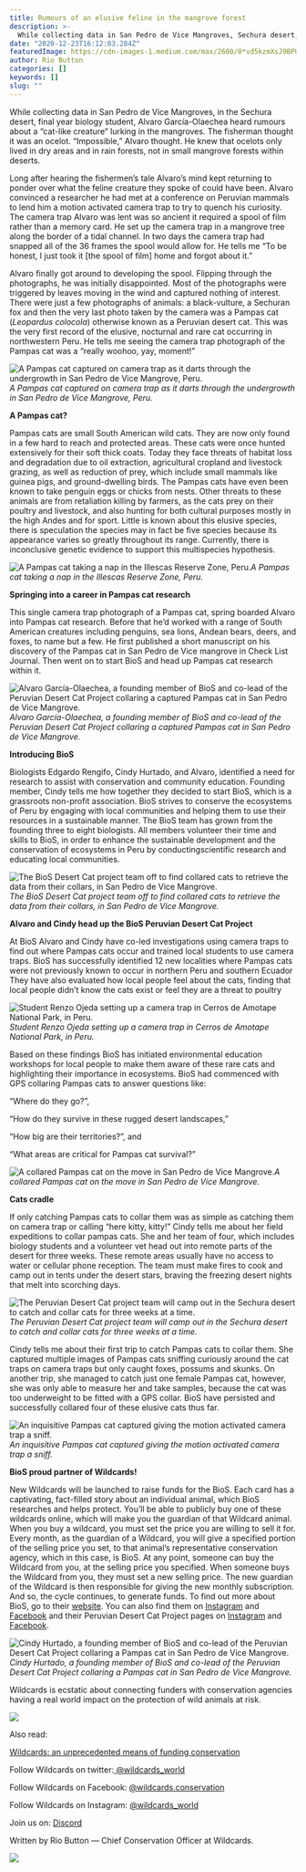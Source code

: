 ```yaml
---
title: Rumours of an elusive feline in the mangrove forest
description: >-
  While collecting data in San Pedro de Vice Mangroves, Sechura desert, Alvaro García-Olaechea heard rumours about a “cat-like creature” lurking in the mangroves. What he found was very exciting.
date: "2020-12-23T16:12:03.284Z"
featuredImage: https://cdn-images-1.medium.com/max/2600/0*vd5kzmXsJ9BPUmon
author: Rio Button
categories: []
keywords: []
slug: ""
---
```


While collecting data in San Pedro de Vice Mangroves, in the Sechura desert, final year biology student, Alvaro García-Olaechea heard rumours about a “cat-like creature” lurking in the mangroves. The fisherman thought it was an ocelot. “Impossible,” Alvaro thought. He knew that ocelots only lived in dry areas and in rain forests, not in small mangrove forests within deserts.

Long after hearing the fishermen’s tale Alvaro’s mind kept returning to ponder over what the feline creature they spoke of could have been. Alvaro convinced a researcher he had met at a conference on Peruvian mammals to lend him a motion activated camera trap to try to quench his curiosity. The camera trap Alvaro was lent was so ancient it required a spool of film rather than a memory card. He set up the camera trap in a mangrove tree along the border of a tidal channel. In two days the camera trap had snapped all of the 36 frames the spool would allow for. He tells me “To be honest, I just took it [the spool of film] home and forgot about it.”

Alvaro finally got around to developing the spool. Flipping through the photographs, he was initially disappointed. Most of the photographs were triggered by leaves moving in the wind and captured nothing of interest. There were just a few photographs of animals: a black-vulture, a Sechuran fox and then the very last photo taken by the camera was a Pampas cat (_Leopardus colocola_) otherwise known as a Peruvian desert cat. This was the very first record of the elusive, nocturnal and rare cat occurring in northwestern Peru. He tells me seeing the camera trap photograph of the Pampas cat was a “really woohoo, yay, moment!”

![A Pampas cat captured on camera trap as it darts through the undergrowth in San Pedro de Vice Mangrove, Peru.](https://cdn-images-1.medium.com/max/2000/0*eCLOJ_4FxxasZ0cJ)_A Pampas cat captured on camera trap as it darts through the undergrowth in San Pedro de Vice Mangrove, Peru._

**A Pampas cat?**

Pampas cats are small South American wild cats. They are now only found in a few hard to reach and protected areas. These cats were once hunted extensively for their soft thick coats. Today they face threats of habitat loss and degradation due to oil extraction, agricultural cropland and livestock grazing, as well as reduction of prey, which include small mammals like guinea pigs, and ground-dwelling birds. The Pampas cats have even been known to take penguin eggs or chicks from nests. Other threats to these animals are from retaliation killing by farmers, as the cats prey on their poultry and livestock, and also hunting for both cultural purposes mostly in the high Andes and for sport. Little is known about this elusive species, there is speculation the species may in fact be five species because its appearance varies so greatly throughout its range. Currently, there is inconclusive genetic evidence to support this multispecies hypothesis.

![A Pampas cat taking a nap in the Illescas Reserve Zone, Peru.](https://cdn-images-1.medium.com/max/2000/0*3XjsAbeYHKe90kKX)_A Pampas cat taking a nap in the Illescas Reserve Zone, Peru._

**Springing into a career in Pampas cat research**

This single camera trap photograph of a Pampas cat, spring boarded Alvaro into Pampas cat research. Before that he’d worked with a range of South American creatures including penguins, sea lions, Andean bears, deers, and foxes, to name but a few. He first published a short manuscript on his discovery of the Pampas cat in San Pedro de Vice mangrove in Check List Journal. Then went on to start BioS and head up Pampas cat research within it.

![Alvaro García-Olaechea, a founding member of BioS and co-lead of the Peruvian Desert Cat Project collaring a captured Pampas cat in San Pedro de Vice Mangrove.](https://cdn-images-1.medium.com/max/2290/0*xVSMHg3swX8aE7qU)_Alvaro García-Olaechea, a founding member of BioS and co-lead of the Peruvian Desert Cat Project collaring a captured Pampas cat in San Pedro de Vice Mangrove._

**Introducing BioS**

Biologists Edgardo Rengifo, Cindy Hurtado, and Alvaro, identified a need for research to assist with conservation and community education. Founding member, Cindy tells me how together they decided to start BioS, which is a grassroots non-profit association. BioS strives to conserve the ecosystems of Peru by engaging with local communities and helping them to use their resources in a sustainable manner. The BioS team has grown from the founding three to eight biologists. All members volunteer their time and skills to BioS, in order to enhance the sustainable development and the conservation of ecosystems in Peru by conducting​ scientific research and educating local communities.

![The BioS Desert Cat project team off to find collared cats to retrieve the data from their collars, in San Pedro de Vice Mangrove.](https://cdn-images-1.medium.com/max/3200/0*oeEvFGrgviTIQ7ut)_The BioS Desert Cat project team off to find collared cats to retrieve the data from their collars, in San Pedro de Vice Mangrove._

**Alvaro and Cindy head up the BioS Peruvian Desert Cat Project**

At BioS Alvaro and Cindy have co-led investigations using camera traps to find out where Pampas cats occur and trained local students to use camera traps. BioS has successfully identified 12 new localities where Pampas cats were not previously known to occur in northern Peru and southern Ecuador They have also evaluated how local people feel about the cats, finding that local people didn’t know the cats exist or feel they are a threat to poultry

![Student Renzo Ojeda setting up a camera trap in Cerros de Amotape National Park, in Peru.](https://cdn-images-1.medium.com/max/2000/0*FPPJriJIpS0hoWu3)_Student Renzo Ojeda setting up a camera trap in Cerros de Amotape National Park, in Peru._

Based on these findings BioS has initiated environmental education workshops for local people to make them aware of these rare cats and highlighting their importance in ecosystems. BioS had commenced with GPS collaring Pampas cats to answer questions like:

“Where do they go?”,

“How do they survive in these rugged desert landscapes,”

“How big are their territories?”, and

“What areas are critical for Pampas cat survival?”

![A collared Pampas cat on the move in San Pedro de Vice Mangrove.](https://cdn-images-1.medium.com/max/3200/0*P-IQJM0-OkS9q4YQ)_A collared Pampas cat on the move in San Pedro de Vice Mangrove._

**Cats cradle**

If only catching Pampas cats to collar them was as simple as catching them on camera trap or calling “here kitty, kitty!” Cindy tells me about her field expeditions to collar pampas cats. She and her team of four, which includes biology students and a volunteer vet head out into remote parts of the desert for three weeks. These remote areas usually have no access to water or cellular phone reception. The team must make fires to cook and camp out in tents under the desert stars, braving the freezing desert nights that melt into scorching days.

![The Peruvian Desert Cat project team will camp out in the Sechura desert to catch and collar cats for three weeks at a time.](https://cdn-images-1.medium.com/max/3200/0*vupweNrdbsEGqpab)_The Peruvian Desert Cat project team will camp out in the Sechura desert to catch and collar cats for three weeks at a time._

Cindy tells me about their first trip to catch Pampas cats to collar them. She captured multiple images of Pampas cats sniffing curiously around the cat traps on camera traps but only caught foxes, possums and skunks. On another trip, she managed to catch just one female Pampas cat, however, she was only able to measure her and take samples, because the cat was too underweight to be fitted with a GPS collar. BioS have persisted and successfully collared four of these elusive cats thus far.

![An inquisitive Pampas cat captured giving the motion activated camera trap a sniff.](https://cdn-images-1.medium.com/max/3200/0*I85nK6hCiQNWeqEm)_An inquisitive Pampas cat captured giving the motion activated camera trap a sniff._

**BioS proud partner of Wildcards!**

New Wildcards will be launched to raise funds for the BioS. Each card has a captivating, fact-filled story about an individual animal, which BioS researches and helps protect. You’ll be able to publicly buy one of these wildcards online, which will make you the guardian of that Wildcard animal. When you buy a wildcard, you must set the price you are willing to sell it for. Every month, as the guardian of a Wildcard, you will give a specified portion of the selling price you set, to that animal’s representative conservation agency, which in this case, is BioS. At any point, someone can buy the Wildcard from you, at the selling price you specified. When someone buys the Wildcard from you, they must set a new selling price. The new guardian of the Wildcard is then responsible for giving the new monthly subscription. And so, the cycle continues, to generate funds. To find out more about BioS, go to their [website](http://en.biosperu.org/). You can also find them on [Instagram](https://www.instagram.com/bios.peru/?hl=en) and [Facebook](https://www.facebook.com/biosperu.051/) and their Peruvian Desert Cat Project pages on [Instagram](https://www.instagram.com/peruvian.desert.cat/?hl=es-la) and [Facebook](https://www.facebook.com/peruviandesertcat).

![Cindy Hurtado, a founding member of BioS and co-lead of the Peruvian Desert Cat Project collaring a Pampas cat in San Pedro de Vice Mangrove.](https://cdn-images-1.medium.com/max/2000/0*axzEHKnF0LcBmJdx)_Cindy Hurtado, a founding member of BioS and co-lead of the Peruvian Desert Cat Project collaring a Pampas cat in San Pedro de Vice Mangrove._

Wildcards is ecstatic about connecting funders with conservation agencies having a real world impact on the protection of wild animals at risk.

![](https://cdn-images-1.medium.com/max/2132/0*vd5kzmXsJ9BPUmon)

Also read:

[Wildcards: an unprecedented means of funding conservation](https://blog.wildcards.world/wildcards-intro/)

Follow Wildcards on twitter:[ @wildcards_world](https://twitter.com/wildcards_world)

Follow Wildcards on Facebook: [@wildcards.conservation](https://www.facebook.com/wildcards.conservation)

Follow Wildcards on Instagram: [@wildcards_world](https://www.instagram.com/wildcards_world/)

Join us on: [Discord](https://discord.gg/2BKqdhPzEv)

Written by Rio Button — Chief Conservation Officer at Wildcards.

![](https://cdn-images-1.medium.com/max/2000/0*GAlK6PWHbPT0X27e)
